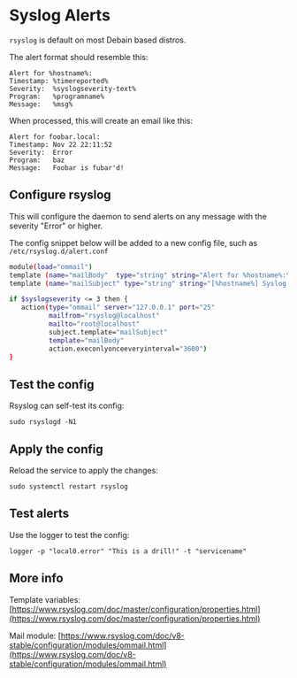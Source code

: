 # Syslog Alerts

`rsyslog` is default on most Debain based distros. 


The alert format should resemble this: 

```
Alert for %hostname%: 
Timestamp: %timereported%
Severity:  %syslogseverity-text%
Program:   %programname%
Message:   %msg%
```

When processed, this will create an email like this: 

```
Alert for foobar.local:
Timestamp: Nov 22 22:11:52
Severity:  Error
Program:   baz
Message:   Foobar is fubar'd!
```

## Configure rsyslog

This will configure the daemon to send alerts on any message with the severity "Error" or higher. 

The config snippet below will be added to a new config file, such as  `/etc/rsyslog.d/alert.conf`


```sh
module(load="ommail")
template (name="mailBody"  type="string" string="Alert for %hostname%:\n\nTimestamp: %timereported%\nSeverity:  %syslogseverity-text%\nProgram:   %programname%\nMessage:  %msg%")
template (name="mailSubject" type="string" string="[%hostname%] Syslog alert for %programname%")

if $syslogseverity <= 3 then {
   action(type="ommail" server="127.0.0.1" port="25"
          mailfrom="rsyslog@localhost"
          mailto="root@localhost"
          subject.template="mailSubject"
          template="mailBody"
          action.execonlyonceeveryinterval="3600")
}
```

## Test the config

Rsyslog can self-test its config: 

    sudo rsyslogd -N1

## Apply the config

Reload the service to apply the changes: 

    sudo systemctl restart rsyslog

## Test alerts

Use the logger to test the config: 

    logger -p "local0.error" "This is a drill!" -t "servicename"


## More info

Template variables: [https://www.rsyslog.com/doc/master/configuration/properties.html](https://www.rsyslog.com/doc/master/configuration/properties.html)

Mail module: [https://www.rsyslog.com/doc/v8-stable/configuration/modules/ommail.html](https://www.rsyslog.com/doc/v8-stable/configuration/modules/ommail.html)
